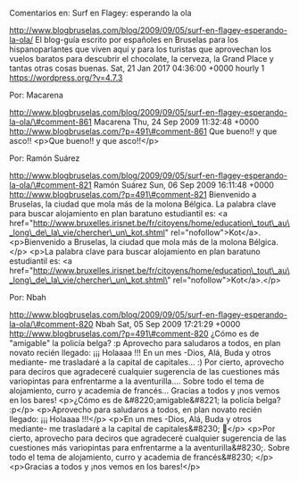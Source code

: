 Comentarios en: Surf en Flagey: esperando la ola

http://www.blogbruselas.com/blog/2009/09/05/surf-en-flagey-esperando-la-ola/
El blog-guía escrito por españoles en Bruselas para los hispanoparlantes
que viven aquí y para los turistas que aprovechan los vuelos baratos
para descubrir el chocolate, la cerveza, la Grand Place y tantas otras
cosas buenas. Sat, 21 Jan 2017 04:36:00 +0000 hourly 1
https://wordpress.org/?v=4.7.3

Por: Macarena

http://www.blogbruselas.com/blog/2009/09/05/surf-en-flagey-esperando-la-ola/\#comment-861
Macarena Thu, 24 Sep 2009 11:32:48 +0000
http://www.blogbruselas.com/?p=491\#comment-861 Que bueno!! y que asco!!
\<p\>Que bueno!! y que asco!!\</p\>

Por: Ramón Suárez

http://www.blogbruselas.com/blog/2009/09/05/surf-en-flagey-esperando-la-ola/\#comment-821
Ramón Suárez Sun, 06 Sep 2009 16:11:48 +0000
http://www.blogbruselas.com/?p=491\#comment-821 Bienvenido a Bruselas,
la ciudad que mola más de la molona Bélgica. La palabra clave para
buscar alojamiento en plan baratuno estudiantil es: &lt;a
href=&quot;http://www.bruxelles.irisnet.be/fr/citoyens/home/education\_tout\_au\_long\_de\_la\_vie/chercher\_un\_kot.shtml&quot;
rel=&quot;nofollow&quot;&gt;Kot&lt;/a&gt;. \<p\>Bienvenido a Bruselas,
la ciudad que mola más de la molona Bélgica.\</p\> \<p\>La palabra clave
para buscar alojamiento en plan baratuno estudiantil es: \<a
href=\"http://www.bruxelles.irisnet.be/fr/citoyens/home/education\_tout\_au\_long\_de\_la\_vie/chercher\_un\_kot.shtml\"
rel=\"nofollow\"\>Kot\</a\>.\</p\>

Por: Nbah

http://www.blogbruselas.com/blog/2009/09/05/surf-en-flagey-esperando-la-ola/\#comment-820
Nbah Sat, 05 Sep 2009 17:21:29 +0000
http://www.blogbruselas.com/?p=491\#comment-820 ¿Cómo es de
&quot;amigable&quot; la policía belga? :p Aprovecho para saludaros a
todos, en plan novato recién llegado: ¡¡¡ Holaaaa !!! En un mes -Dios,
Alá, Buda y otros mediante- me trasladaré a la capital de capitales\...
:) Por cierto, aprovecho para deciros que agradeceré cualquier
sugerencia de las cuestiones más variopintas para enfrentarme a la
aventurilla\.... Sobre todo el tema de alojamiento, curro y academia de
francés\... Gracias a todos y ¡nos vemos en los bares! \<p\>¿Cómo es de
&\#8220;amigable&\#8221; la policía belga? :p\</p\> \<p\>Aprovecho para
saludaros a todos, en plan novato recién llegado: ¡¡¡ Holaaaa !!!\</p\>
\<p\>En un mes -Dios, Alá, Buda y otros mediante- me trasladaré a la
capital de capitales&\#8230; 🙂\</p\> \<p\>Por cierto, aprovecho para
deciros que agradeceré cualquier sugerencia de las cuestiones más
variopintas para enfrentarme a la aventurilla&\#8230;. Sobre todo el
tema de alojamiento, curro y academia de francés&\#8230; \</p\>
\<p\>Gracias a todos y ¡nos vemos en los bares!\</p\>

